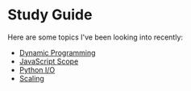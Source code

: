 # Study Guide

Here are some topics I've been looking into recently:

  - [Dynamic Programming](/dynamic_programming.md)
  - [JavaScript Scope](/js_scope.md)
  - [Python I/O](/python_io.md)
  - [Scaling](/scaling.md)
